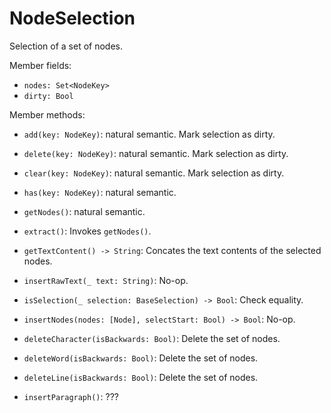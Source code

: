 
# NodeSelection

Selection of a set of nodes.

Member fields:

- `nodes: Set<NodeKey>`
- `dirty: Bool`

Member methods:

- `add(key: NodeKey)`: natural semantic. Mark selection as dirty.

- `delete(key: NodeKey)`: natural semantic. Mark selection as dirty.

- `clear(key: NodeKey)`: natural semantic. Mark selection as dirty.

- `has(key: NodeKey)`: natural semantic.

- `getNodes()`: natural semantic.

- `extract()`: Invokes `getNodes()`.

- `getTextContent() -> String`: Concates the text contents of the selected nodes.

- `insertRawText(_ text: String)`: No-op.

- `isSelection(_ selection: BaseSelection) -> Bool`: Check equality.

- `insertNodes(nodes: [Node], selectStart: Bool) -> Bool`: No-op.

- `deleteCharacter(isBackwards: Bool)`: Delete the set of nodes.

- `deleteWord(isBackwards: Bool)`: Delete the set of nodes.

- `deleteLine(isBackwards: Bool)`: Delete the set of nodes.

- `insertParagraph()`: ???
